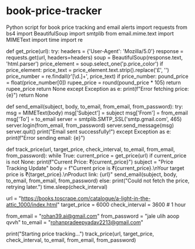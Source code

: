 # book-price-tracker
Python script for book price tracking and email alerts
import requests
from bs4 import BeautifulSoup
import smtplib
from email.mime.text import MIMEText
import time
import re

def get_price(url):
    try:
        headers = {'User-Agent': 'Mozilla/5.0'}
        response = requests.get(url, headers=headers)
        soup = BeautifulSoup(response.text, 'html.parser')
        price_element = soup.select_one('p.price_color')
        if price_element:
            price_text = price_element.text.strip().replace('£', '')
            price_number = re.findall(r'[\d.]+', price_text)
            if price_number:
                pound_price = float(price_number[0])
                rupee_price = round(pound_price * 105)
                return rupee_price
        return None
    except Exception as e:
        print(f"Error fetching price: {e}")
        return None

def send_email(subject, body, to_email, from_email, from_password):
    try:
        msg = MIMEText(body)
        msg['Subject'] = subject
        msg['From'] = from_email
        msg['To'] = to_email
        server = smtplib.SMTP_SSL('smtp.gmail.com', 465)
        server.login(from_email, from_password)
        server.send_message(msg)
        server.quit()
        print("Email sent successfully!")
    except Exception as e:
        print(f"Error sending email: {e}")

def track_price(url, target_price, check_interval, to_email, from_email, from_password):
    while True:
        current_price = get_price(url)
        if current_price is not None:
            print(f"Current Price: ₹{current_price}")
            subject = "Price Tracking Update"
            body = f"Current price is ₹{current_price}.\nYour target price is ₹{target_price}.\nProduct link: {url}"
            send_email(subject, body, to_email, from_email, from_password)
        else:
            print("Could not fetch the price, retrying later.")
        time.sleep(check_interval)

url = "https://books.toscrape.com/catalogue/a-light-in-the-attic_1000/index.html"
target_price = 6000
check_interval = 3600  # 1 hour

from_email = "rohan39.ai@gmail.com"
from_password = "jale ulih aoop qvvh"
to_email = "rohanpradeepyadav2213@gmail.com"

print("Starting price tracking...")
track_price(url, target_price, check_interval, to_email, from_email, from_password) 
